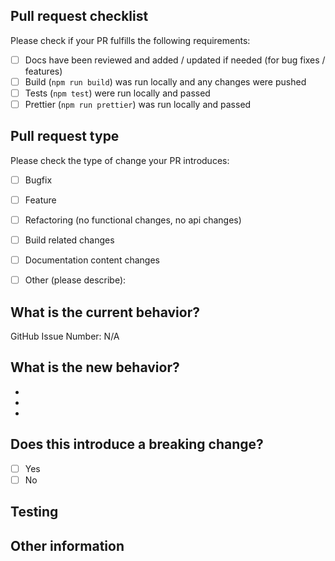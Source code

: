 <!-- Please refer to our contributing documentation for any questions on submitting a pull request, or let us know here if you need any help: https://github.com/stenciljs/core/blob/main/.github/CONTRIBUTING.md -->

## Pull request checklist

Please check if your PR fulfills the following requirements:
- [ ] Docs have been reviewed and added / updated if needed (for bug fixes / features)
- [ ] Build (`npm run build`) was run locally and any changes were pushed
- [ ] Tests (`npm test`) were run locally and passed
- [ ] Prettier (`npm run prettier`) was run locally and passed

## Pull request type

<!-- Please do not submit updates to dependencies unless it fixes an issue. --> 

<!-- Please try to limit your pull request to one type, submit multiple pull requests if needed. --> 

Please check the type of change your PR introduces:
- [ ] Bugfix
- [ ] Feature
- [ ] Refactoring (no functional changes, no api changes)
- [ ] Build related changes
- [ ] Documentation content changes
- [ ] Other (please describe):


## What is the current behavior?
<!-- Please describe the current behavior that you are modifying, or link to a relevant issue. -->

GitHub Issue Number: N/A


## What is the new behavior?
<!-- Please describe the behavior or changes that are being added by this PR. -->

-
-
-

## Does this introduce a breaking change?

- [ ] Yes
- [ ] No

<!-- If this introduces a breaking change, please describe the impact and migration path for existing applications below. -->

## Testing

<!-- Please describe the steps you took to test the changes in this PR. These steps can be programmatic (e.g. unit tests) and/or manual. -->

## Other information

<!-- Any other information that is important to this PR such as screenshots of how the component looks before and after the change. -->
